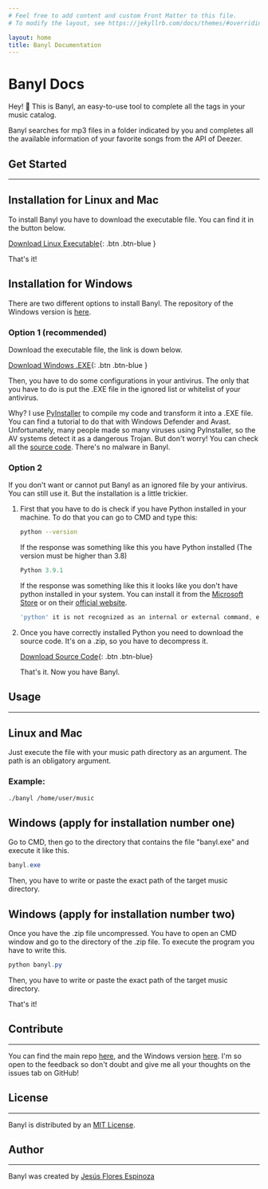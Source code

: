 ```yaml
---
# Feel free to add content and custom Front Matter to this file.
# To modify the layout, see https://jekyllrb.com/docs/themes/#overriding-theme-defaults

layout: home
title: Banyl Documentation
---
```

# Banyl Docs

Hey! 👋 This is Banyl, an easy-to-use tool to complete all the tags in your music catalog.

Banyl searches for mp3 files in a folder indicated by you and completes all the available information of your favorite songs from the API of Deezer.

## Get Started
---

## Installation for Linux and Mac

To install Banyl you have to download the executable file. You can find it in the button below.

[Download Linux Executable](https://github.com/jesus1554/banyl/releases/download/v0.5/banyl){: .btn .btn-blue }

That's it!

## Installation for Windows

There are two different options to install Banyl. The repository of the Windows version is [here](https://github.com/jesus1554/banyl-win).

### Option 1 (recommended)

Download the executable file, the link is down below.

[Download Windows .EXE](https://github.com/jesus1554/banyl-win/releases/download/v0.5/banyl.exe){: .btn .btn-blue }

Then, you have to do some configurations in your antivirus. The only that you have to do is put the .EXE file in the ignored list or whitelist of your antivirus.

Why? I use [PyInstaller](http://www.pyinstaller.org/) to compile my code and transform it into a .EXE file. You can find a tutorial to do that with Windows Defender and Avast. Unfortunately, many people made so many viruses using PyInstaller, so the AV systems detect it as a dangerous Trojan. But don't worry! You can check all the [source code](https://github.com/jesus1554/banyl-win). There's no malware in Banyl.

### Option 2

If you don't want or cannot put Banyl as an ignored file by your antivirus. You can still use it. But the installation is a little trickier.

1. First that you have to do is check if you have Python installed in your machine. To do that you can go to CMD and type this:

    ```bash
    python --version
    ```

    If the response was something like this you have Python installed (The version must be higher than 3.8)

    ```powershell
    Python 3.9.1
    ```

    If the response was something like this it looks like you don't have python installed in your system. You can install it from the [Microsoft Store](https://www.microsoft.com/en-us/p/python-39/9p7qfqmjrfp7) or on their [official website](https://www.python.org/downloads/windows/).

    ```powershell
    'python' it is not recognized as an internal or external command, executable program or batch file.
    ```

2. Once you have correctly installed Python you need to download the source code. It's on a .zip, so you have to decompress it.

    [Download Source Code](https://github.com/jesus1554/banyl-win/archive/v0.5.zip){: .btn .btn-blue}

    That's it. Now you have Banyl.

## Usage
---

## Linux and Mac

Just execute the file with your music path directory as an argument. The path is an obligatory argument.

### Example:

```bash
./banyl /home/user/music
```

## Windows (apply for installation number one)

Go to CMD, then go to the directory that contains the file "banyl.exe" and execute it like this.

```powershell
banyl.exe
```

Then, you have to write or paste the exact path of the target music directory.

## Windows (apply for installation number two)

Once you have the .zip file uncompressed. You have to open an CMD window and go to the directory of the .zip file. To execute the program you have to write this.

```powershell
python banyl.py
```

Then, you have to write or paste the exact path of the target music directory.

That's it!

## Contribute
---

You can find the main repo [here](https://github.com/jesus1554/banyl), and the Windows version [here](https://github.com/jesus1554/banyl-win). I'm so open to the feedback so don't doubt and give me all your thoughts on the issues tab on GitHub!

## License
---

Banyl is distributed by an [MIT License](https://github.com/jesus1554/banyl/tree/master/LICENSE).

## Author
---

Banyl was created by [Jesús Flores Espinoza](https://jesus1554.github.io)
